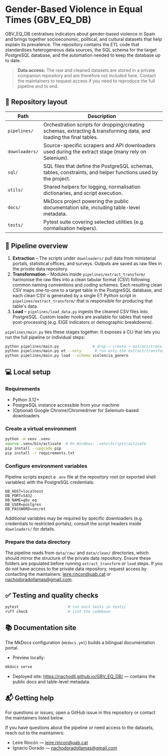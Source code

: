 # Gender-Based Violence in Equal Times (GBV_EQ_DB)

GBV_EQ_DB centralises indicators about gender-based violence in Spain and brings together
socioeconomic, political, and cultural datasets that help explain its prevalence. The repository
contains the ETL code that standardises heterogeneous data sources, the SQL schema for the target
PostgreSQL database, and the automation needed to keep the database up to date.

> **Data access:** The raw and cleaned datasets are stored in a private companion repository and are
> therefore not included here. Contact the maintainers to request access if you need to reproduce the
> full pipeline end to end.

## 📂 Repository layout

| Path | Description |
| --- | --- |
| `pipelines/` | Orchestration scripts for dropping/creating schemas, extracting & transforming data, and loading the final tables. |
| `downloaders/` | Source-specific scrapers and API downloaders used during the extract stage (many rely on Selenium). |
| `sql/` | SQL files that define the PostgreSQL schemas, tables, constraints, and helper functions used by the project. |
| `utils/` | Shared helpers for logging, normalisation dictionaries, and script execution. |
| `docs/` | MkDocs project powering the public documentation site, including table-level metadata. |
| `tests/` | Pytest suite covering selected utilities (e.g. normalisation helpers). |

## 🔄 Pipeline overview

1. **Extraction** – The scripts under `downloaders/` pull data from ministerial portals, statistical
   offices, and surveys. Outputs are saved as raw files in the private data repository.
2. **Transformation** – Modules inside `pipelines/extract_transform/` harmonise the raw files into a clean tabular format (CSV) following common naming conventions and coding schemes. Each resulting clean CSV maps one-to-one to a target table in the PostgreSQL database, and each clean CSV is generated by a single ET Python script in `pipelines/extract_transform/` that is responsible for producing that table's data.
3. **Load** – `pipelines/load_data.py` ingests the cleaned CSV files into PostgreSQL. Custom loader
   hooks are available for tables that need post-processing (e.g. EIGE indicators or demographic
   breakdowns).

`pipelines/main.py` ties these stages together. It exposes a CLI that lets you run the full pipeline or
individual steps:

```bash
python pipelines/main.py               # drop → create → extract/transform → load
python pipelines/main.py et --only      # run only the extract/transform stage
python pipelines/main.py load --schema violencia_genero
```

## 💻 Local setup

### Requirements

- Python 3.12+
- PostgreSQL instance accessible from your machine
- (Optional) Google Chrome/Chromedriver for Selenium-based downloaders

### Create a virtual environment

```bash
python -m venv .venv
source .venv/bin/activate  # On Windows: .venv\Scripts\activate
pip install --upgrade pip
pip install -r requirements.txt
```

### Configure environment variables

Pipeline scripts expect a `.env` file at the repository root (or exported shell variables) with the
PostgreSQL credentials:

```
DB_HOST=localhost
DB_PORT=5432
DB_NAME=gbv_eq
DB_USER=postgres
DB_PASSWORD=secret
```

Additional variables may be required by specific downloaders (e.g. credentials to restricted portals);
consult the script headers inside `downloaders/` for details.

### Prepare the data directory

The pipeline reads from `data/raw/` and `data/clean/` directories, which should mirror the structure
of the private data repository. Ensure these folders are populated before running `extract_transform`
or `load` steps. If you do not have access to the private data repository, request access by contacting the maintainers: leire.rincon@uab.cat or nachodoradollamas@gmail.com.

## ✅ Testing and quality checks

```bash
pytest                      # run unit tests in tests/
ruff check                  # lint the codebase
```

## 📚 Documentation site

The MkDocs configuration (`mkdocs.yml`) builds a bilingual documentation portal.

- Preview locally:
```bash
mkdocs serve
```

- Deployed site: https://nachodll.github.io/GBV_EQ_DB/ — contains the public docs and table-level metadata.

## 📬 Getting help

For questions or issues, open a GitHub issue in this repository or contact the maintainers listed below.

If you have questions about the pipeline or need access to the datasets, reach out to the maintainers:

- Leire Rincón — leire.rincon@uab.cat
- Ignacio Dorado — nachodoradollamas@gmail.com
